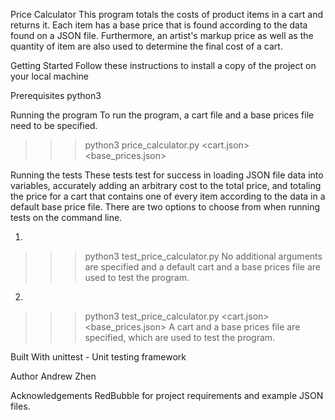 Price Calculator
This program totals the costs of product items in a cart and returns it. Each 
item has a base price that is found according to the data found on a JSON file.
Furthermore, an artist's markup price as well as the quantity of item are also 
used to determine the final cost of a cart.

Getting Started
Follow these instructions to install a copy of the project on your local machine

Prerequisites
python3

Running the program
To run the program, a cart file and a base prices file need to be specified.

>>>python3 price_calculator.py <cart.json> <base_prices.json>

Running the tests
These tests test for success in loading JSON file data into variables, 
accurately adding an arbitrary cost to the total price, and totaling the price 
for a cart that contains one of every item according to the data in a default 
base price file. There are two options to choose from when running tests on the 
command line. 

1)
>>>python3 test_price_calculator.py
No additional arguments are specified and a default cart and a base prices file
are used to test the program.

2)
>>>python3 test_price_calculator.py <cart.json> <base_prices.json>
A cart and a base prices file are specified, which are used to test the program.

Built With
unittest - Unit testing framework

Author
Andrew Zhen

Acknowledgements
RedBubble for project requirements and example JSON files.